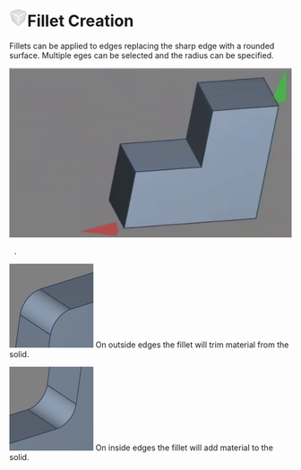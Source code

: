 # ![](../img/cad/fillet32.png)Fillet Creation

Fillets can be applied to edges replacing the sharp edge with a rounded surface.
Multiple eges can be selected and the radius can be specified.


![](img/create-fillet.gif)
  
~~~
 .
~~~


![](img/fillet-outside.png)
On outside edges the fillet will trim material from the solid.



![](img/fillet-inside.png )
On inside edges the fillet will add material to the solid.

